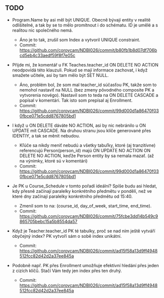 ## TODO

-  Program.Name by asi měl být UNIQUE. Obecně bývají entity v realitě
odlišitelné, a tak by se to mělo promítnout i do schématu. ID je umělé a
s realitou nic společného nemá.
   - Áno je to tak, zrušil som Index a vytvoril UNIQUE constraint. 
   - Commit: https://github.com/corovcam/NDBI026/commit/b80fb1b8d07df706bcd5eb4c33aedf59f8f7e05c

- Přijde mi, že komentář u FK Teaches.teacher_id ON DELETE NO ACTION
neodpovídá této klauzuli. Pokud se mají informace zachovat, i když
smažete učitele, asi by tam mělo být SET NULL.
    - Áno, problém bol, že som mal teacher_id súčasťou PK, takže som to nemohol nastaviť na NULL (bez zmeny pôvodného composite PK a vytvorenia novégo). Nastavil som to teda na ON DELETE CASCADE a popísal v komentári. Tak isto som prepísal aj Enrollment.
    - Commit: https://github.com/corovcam/NDBI026/commit/99d000d1a86470f030fbce071e5cdd8767805bd1

- I když u ON DELETE dáváte NO ACTION, asi by nic nebránilo u ON UPDATE
mít CASCADE. Na druhou stranu jsou klíče generované přes IDENTIY, a tak
se měnit nebudou.
    - Kľúče sa nikdy meniť nebudú a všetky tabuľky, ktoré (aj tranzitívne) referencujú Person(person_id) majú ON UPDATE NO ACTION ON DELETE NO ACTION, keďže Person entity by sa nemala mazať. (až na výnimky, ktoré sú v komentári)
    - Commit: https://github.com/corovcam/NDBI026/commit/99d000d1a86470f030fbce071e5cdd8767805bd1

- Je PK u Course_Schedule v tomto pořadí ideální? Spíše budu asi hledat,
kdy přesně začínají paralelky konkrétního předmětu v pondělí, než ve
které dny začínají paralelky konkrétního předmětu od 15:40.
    - Zmenil som to na: (course_id, day_of_week, start_time, end_time).
    - Commit: https://github.com/corovcam/NDBI026/commit/75fcbe3dd14b549c9865705bebc15a5b8554da57

- Když je Teacher.teacher_id PK té tabulky, proč se nad ním ještě
vytváří obyčejný index? PK vytvoří sám o sobě index unikátní.
    - Commit: https://github.com/corovcam/NDBI026/commit/ad15f58a13d9ff4948512fcc82d42d2a37ee845a

- Podobně např. PK přes Enrollment umožňuje efektivní hledání přes jeden
z cizích klíčů. Stačí Vám tedy jen index přes ten druhý.
    - Commit: https://github.com/corovcam/NDBI026/commit/ad15f58a13d9ff4948512fcc82d42d2a37ee845a
  